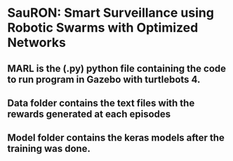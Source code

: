 # SauRON: Smart Surveillance using Robotic Swarms with Optimized Networks
## MARL is the (.py) python file containing the code to run program in Gazebo with turtlebots 4.

## Data folder contains the text files with the rewards generated at each episodes

## Model folder contains the keras models after the training was done.
